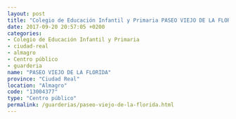 ```yaml
---
layout: post
title: "Colegio de Educación Infantil y Primaria PASEO VIEJO DE LA FLORIDA"
date: 2017-09-20 20:57:05 +0200
categories:
- Colegio de Educación Infantil y Primaria
- ciudad-real
- almagro
- Centro público
- guarderia
name: "PASEO VIEJO DE LA FLORIDA"
province: "Ciudad Real"
location: "Almagro"
code: "13004377"
type: "Centro público"
permalink: /guarderias/paseo-viejo-de-la-florida.html
---
```

